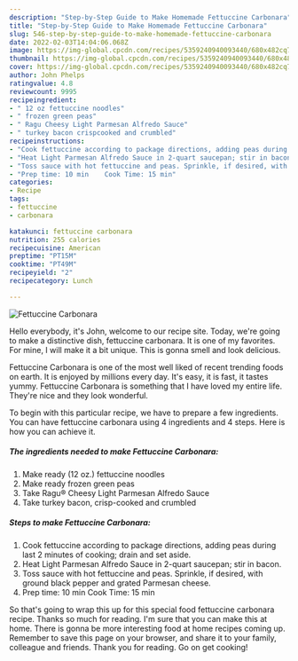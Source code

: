 ```yaml
---
description: "Step-by-Step Guide to Make Homemade Fettuccine Carbonara"
title: "Step-by-Step Guide to Make Homemade Fettuccine Carbonara"
slug: 546-step-by-step-guide-to-make-homemade-fettuccine-carbonara
date: 2022-02-03T14:04:06.068Z
image: https://img-global.cpcdn.com/recipes/5359240940093440/680x482cq70/fettuccine-carbonara-recipe-main-photo.jpg
thumbnail: https://img-global.cpcdn.com/recipes/5359240940093440/680x482cq70/fettuccine-carbonara-recipe-main-photo.jpg
cover: https://img-global.cpcdn.com/recipes/5359240940093440/680x482cq70/fettuccine-carbonara-recipe-main-photo.jpg
author: John Phelps
ratingvalue: 4.8
reviewcount: 9995
recipeingredient:
- " 12 oz fettuccine noodles"
- " frozen green peas"
- " Ragu Cheesy Light Parmesan Alfredo Sauce"
- " turkey bacon crispcooked and crumbled"
recipeinstructions:
- "Cook fettuccine according to package directions, adding peas during last 2 minutes of cooking; drain and set aside."
- "Heat Light Parmesan Alfredo Sauce in 2-quart saucepan; stir in bacon."
- "Toss sauce with hot fettuccine and peas. Sprinkle, if desired, with ground black pepper and grated Parmesan cheese."
- "Prep time: 10 min    Cook Time: 15 min"
categories:
- Recipe
tags:
- fettuccine
- carbonara

katakunci: fettuccine carbonara 
nutrition: 255 calories
recipecuisine: American
preptime: "PT15M"
cooktime: "PT49M"
recipeyield: "2"
recipecategory: Lunch

---
```



![Fettuccine Carbonara](https://img-global.cpcdn.com/recipes/5359240940093440/680x482cq70/fettuccine-carbonara-recipe-main-photo.jpg)

Hello everybody, it's John, welcome to our recipe site. Today, we're going to make a distinctive dish, fettuccine carbonara. It is one of my favorites. For mine, I will make it a bit unique. This is gonna smell and look delicious.

Fettuccine Carbonara is one of the most well liked of recent trending foods on earth. It is enjoyed by millions every day. It's easy, it is fast, it tastes yummy. Fettuccine Carbonara is something that I have loved my entire life. They're nice and they look wonderful.




To begin with this particular recipe, we have to prepare a few ingredients. You can have fettuccine carbonara using 4 ingredients and 4 steps. Here is how you can achieve it.

<!--inarticleads1-->

##### The ingredients needed to make Fettuccine Carbonara:

1. Make ready  (12 oz.) fettuccine noodles
1. Make ready  frozen green peas
1. Take  Ragu® Cheesy Light Parmesan Alfredo Sauce
1. Take  turkey bacon, crisp-cooked and crumbled




<!--inarticleads2-->

##### Steps to make Fettuccine Carbonara:

1. Cook fettuccine according to package directions, adding peas during last 2 minutes of cooking; drain and set aside.
1. Heat Light Parmesan Alfredo Sauce in 2-quart saucepan; stir in bacon.
1. Toss sauce with hot fettuccine and peas. Sprinkle, if desired, with ground black pepper and grated Parmesan cheese.
1. Prep time: 10 min    Cook Time: 15 min




So that's going to wrap this up for this special food fettuccine carbonara recipe. Thanks so much for reading. I'm sure that you can make this at home. There is gonna be more interesting food at home recipes coming up. Remember to save this page on your browser, and share it to your family, colleague and friends. Thank you for reading. Go on get cooking!
